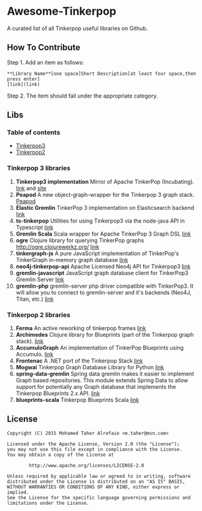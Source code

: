 # Awesome-Tinkerpop
A curated list of all Tinkerpop useful libraries on Github.

## How To Contribute
Step 1. Add an item as follows:
```
**Library Name**[one space]Short Description[at least four space,then press enter]
[link](link)
```

Step 2. The item should fall under the appropriate category.


## Libs
### Table of contents
* [Tinkerpop3](#Tinkerpop3)
* [Tinkerpop2](#Tinkerpop2)



### <A NAME="Tinkerpop3"></A>Tinkerpop 3 libraries
1. **Tinkerpop3 implementation** Mirror of Apache TinkerPop (Incubating). 
[link](https://github.com/apache/incubator-tinkerpop) and [site](http://tinkerpop.incubator.apache.org/)
1. **Peapod** A new object-graph-wrapper for the Tinkerpop 3 graph stack.
[Peapod](https://github.com/bayofmany/peapod)
1. **Elastic Gremlin** TinkerPop 3 implementation on Elasticsearch backend
[link](https://github.com/rmagen/elastic-gremlin)
1. **ts-tinkerpop** Utilities for using Tinkerpop3 via the node-java API in Typescript
[link](https://github.com/RedSeal-co/ts-tinkerpop)
1. **Gremlin Scala** Scala wrapper for Apache TinkerPop 3 Graph DSL
[link](https://github.com/mpollmeier/gremlin-scala)
1. **ogre** Clojure library for querying TinkerPop graphs http://ogre.clojurewerkz.org/
[link](https://github.com/clojurewerkz/ogre)
1. **tinkergraph-js** A pure JavaScript implementation of TinkerPop's TinkerGraph in-memory graph database
[link](https://github.com/jbmusso/tinkergraph-js)
1. **neo4j-tinkerpop-api** Apache Licensed Neo4j API for Tinkerpop3
[link](https://github.com/neo4j-contrib/neo4j-tinkerpop-api)
1. **gremlin-javascript** JavaScript graph database client for TinkerPop3 Gremlin Server
[link](https://github.com/jbmusso/gremlin-javascript)
1. **gremlin-php** gremlin-server php driver compatible with TinkerPop3. It will allow you to connect to gremlin-server and it's backends (Neo4J, Titan, etc.)
[link](https://github.com/PommeVerte/gremlin-php)


### <A NAME="Tinkerpop2"></A>Tinkerpop 2 libraries
1. **Ferma** An active reworking of tinkerpop frames
[link](https://github.com/Syncleus/Ferma)
1. **Archimedes** Clojure library for Blueprints (part of the Tinkerpop graph stack).
[link](https://github.com/clojurewerkz/archimedes)
1. **AccumuloGraph** An implementation of TinkerPop Blueprints using Accumulo.
[link](https://github.com/JHUAPL/AccumuloGraph)
1. **Frontenac** A .NET port of the Tinkerpop Stack
[link](https://github.com/Loupi/Frontenac)
1. **Mogwai** Tinkerpop Graph Database Library for Python
[link](https://github.com/platinummonkey/mogwai)
1. **spring-data-gremlin** Spring data gremlin makes it easier to implement Graph based repositories. This module extends Spring Data to allow support for potentially any Graph database that implements the Tinkerpop Blueprints 2.x API.
[link](https://github.com/gjrwebber/spring-data-gremlin)
1. **blueprints-scala** Tinkerpop Blueprints Scala
[link](https://github.com/anvie/blueprints-scala)


## License
```
Copyright (C) 2015 Mohamed Taher Alrefaie <m.taher@msn.com>

Licensed under the Apache License, Version 2.0 (the "License");
you may not use this file except in compliance with the License.
You may obtain a copy of the License at

        http://www.apache.org/licenses/LICENSE-2.0

Unless required by applicable law or agreed to in writing, software
distributed under the License is distributed on an "AS IS" BASIS,
WITHOUT WARRANTIES OR CONDITIONS OF ANY KIND, either express or implied.
See the License for the specific language governing permissions and
limitations under the License.
```
